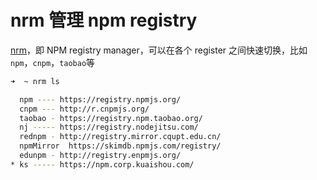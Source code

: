 # nrm 管理 npm registry

[nrm](https://github.com/Pana/nrm)，即 NPM registry manager，可以在各个 register 之间快速切换，比如`npm`，`cnpm`，`taobao`等

```sh
➜  ~ nrm ls

  npm ---- https://registry.npmjs.org/
  cnpm --- http://r.cnpmjs.org/
  taobao - https://registry.npm.taobao.org/
  nj ----- https://registry.nodejitsu.com/
  rednpm - http://registry.mirror.cqupt.edu.cn/
  npmMirror  https://skimdb.npmjs.com/registry/
  edunpm - http://registry.enpmjs.org/
* ks ----- https://npm.corp.kuaishou.com/
```
